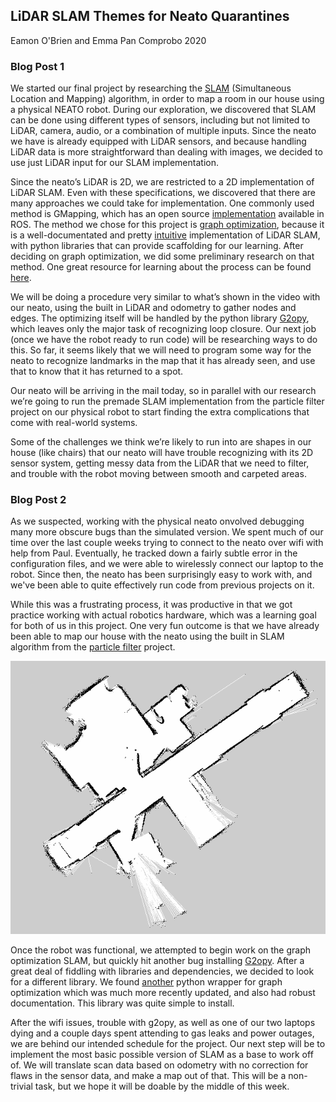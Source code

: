 ## LiDAR SLAM Themes for Neato Quarantines

Eamon O'Brien and Emma Pan
Comprobo 2020

### Blog Post 1
We started our final project by researching the [SLAM](https://www.mathworks.com/discovery/slam.html) (Simultaneous Location and Mapping) algorithm, in order to map a room in our house using a physical NEATO robot. During our exploration, we discovered that SLAM can be done using different types of sensors, including but not limited to LiDAR, camera, audio, or a combination of multiple inputs. Since the neato we have is already equipped with LiDAR sensors, and because handling LiDAR data is more straightforward than dealing with images, we decided to use just LiDAR input for our SLAM implementation. 

Since the neato’s LiDAR is 2D, we are restricted to a 2D implementation of LiDAR SLAM. Even with these specifications, we discovered that there are many approaches we could take for implementation. One commonly used method is GMapping, which has an open source [implementation](https://openslam-org.github.io/) available in ROS. The method we chose for this project is [graph optimization](http://www2.informatik.uni-freiburg.de/~stachnis/pdf/grisetti10titsmag.pdf), because it is a well-documentated and pretty [intuitive](https://towardsdatascience.com/everything-you-need-to-know-about-graph-slam-7f6f567f1a31) implementation of LiDAR SLAM, with python libraries that can provide scaffolding for our learning. After deciding on graph optimization, we did some preliminary research on that method. One great resource for learning about the process can be found [here](https://www.youtube.com/watch?v=saVZtgPyyJQ).

We will be doing a procedure very similar to what’s shown in the video with our neato, using the built in LiDAR and odometry to gather nodes and edges. The optimizing itself will be handled by the python library [G2opy](https://github.com/uoip/g2opy), which leaves only the major task of recognizing loop closure. Our next job (once we have the robot ready to run code) will be researching ways to do this. So far, it seems likely that we will need to program some way for the neato to recognize landmarks in the map that it has already seen, and use that to know that it has returned to a spot.

Our neato will be arriving in the mail today, so in parallel with our research we’re going to run the premade SLAM implementation from the particle filter project on our physical robot to start finding the extra complications that come with real-world systems.

Some of the challenges we think we’re likely to run into are shapes in our house (like chairs) that our neato will have trouble recognizing with its 2D sensor system, getting messy data from the LiDAR that we need to filter, and trouble with the robot moving between smooth and carpeted areas.

### Blog Post 2
As we suspected, working with the physical neato onvolved debugging many more obscure bugs than the simulated version. We spent much of our time over the last couple weeks trying to connect to the neato over wifi with help from Paul. Eventually, he tracked down a fairly subtle error in the configuration files, and we were able to wirelessly connect our laptop to the robot. Since then, the neato has been surprisingly easy to work with, and we've been able to quite effectively run code from previous projects on it.

While this was a frustrating process, it was productive in that we got practice working with actual robotics hardware, which was a learning goal for both of us in this project. One very fun outcome is that we have already been able to map our house with the neato using the built in SLAM algorithm from the [particle filter](https://viahtml3.hypothes.is/proxy/https://comprobo20.github.io/assignments/robot_localization?via.client.openSidebar=1&via.client.requestConfigFromFrame.origin=https%3A%2F%2Flms.hypothes.is&via.client.requestConfigFromFrame.ancestorLevel=2&via.external_link_mode=new-tab) project. 

![image-of-upstairs-scan](upstairs.png)

Once the robot was functional, we attempted to begin work on the graph optimization SLAM, but quickly hit another bug installing [G2opy](https://github.com/uoip/g2opy). After a great deal of fiddling with libraries and dependencies, we decided to look for a different library. We found [another](https://pypi.org/project/graphslam/) python wrapper for graph optimization which was much more recently updated, and also had robust documentation. This library was quite simple to install.

After the wifi issues, trouble with g2opy, as well as one of our two laptops dying and a couple days spent attending to gas leaks and power outages, we are behind our intended schedule for the project. Our next step will be to implement the most basic possible version of SLAM as a base to work off of. We will translate scan data based on odometry with no correction for flaws in the sensor data, and make a map out of that. This will be a non-trivial task, but we hope it will be doable by the middle of this week.

